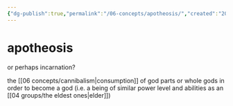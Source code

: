 ```yaml
---
{"dg-publish":true,"permalink":"/06-concepts/apotheosis/","created":"2025-02-21T14:10:50.657-06:00","updated":"2024-12-26T08:30:56.919-06:00"}
---
```


# apotheosis
or perhaps incarnation?

the [[06 concepts/cannibalism\|consumption]] of god parts or whole gods in order to become a god (i.e. a being of similar power level and abilities as an [[04 groups/the eldest ones\|elder]])